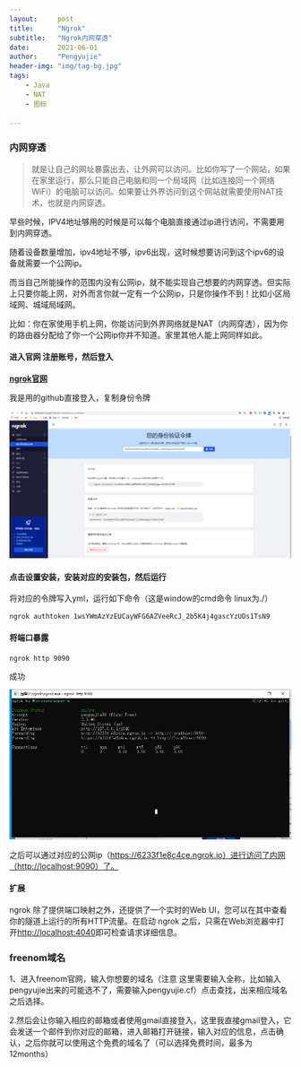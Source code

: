 ```yaml
---
layout:     post
title:      "Ngrok"
subtitle:   "Ngrok内网穿透"
date:       2021-06-01
author:     "Pengyujie"
header-img: "img/tag-bg.jpg"
tags:
    - Java
    - NAT
    - 图标

---
```


### 内网穿透

>就是让自己的网址暴露出去，让外网可以访问。比如你写了一个网站，如果在家里运行，那么只能自己电脑和同一个局域网（比如连接同一个网络 WiFi）的电脑可以访问。如果要让外界访问到这个网站就需要使用NAT技术，也就是内网穿透。



早些时候，IPV4地址够用的时候是可以每个电脑直接通过ip进行访问，不需要用到内网穿透。

随着设备数量增加，ipv4地址不够，ipv6出现，这时候想要访问到这个ipv6的设备就需要一个公网ip。

而当自己所能操作的范围内没有公网ip，就不能实现自己想要的内网穿透。但实际上只要你能上网，对外而言你就一定有一个公网ip，只是你操作不到！比如小区局域网、城域局域网。

比如：你在家使用手机上网，你能访问到外界网络就是NAT（内网穿透），因为你的路由器分配给了你一个公网ip你并不知道。家里其他人能上网同样如此。



#### 进入官网 注册账号，然后登入

**[ngrok官网](https://ngrok.com/)**

我是用的github直接登入，复制身份令牌

<img src="/img/notes/ngrok/1.png">



#### 点击设置安装，安装对应的安装包，然后运行

将对应的令牌写入yml，运行如下命令（这是window的cmd命令 linux为./）

~~~shell
ngrok authtoken 1wsYWmAzYzEUCayWFG6AZVeeRcJ_2b5K4j4gascYzUDs1TsN9
~~~



#### 将端口暴露

~~~shell
ngrok http 9090
~~~



成功

<img src="/img/notes/ngrok/2.png">



之后可以通过对应的公网ip（https://6233f1e8c4ce.ngrok.io）进行访问了内网（http://localhost:9090）了。



#### 扩展

ngrok 除了提供端口映射之外，还提供了一个实时的Web UI，您可以在其中查看你的隧道上运行的所有HTTP流量。在启动 ngrok 之后，只需在Web浏览器中打开[http://localhost:4040](https://links.jianshu.com/go?to=http%3A%2F%2Flocalhost%3A4040%2F)即可检查请求详细信息。









### freenom域名



1、进入freenom官网，输入你想要的域名（注意 这里需要输入全称，比如输入pengyujie出来的可能选不了，需要输入pengyujie.cf）点击查找，出来相应域名之后选择。



2.然后会让你输入相应的邮箱或者使用gmail直接登入，这里我直接gmail登入，它会发送一个邮件到你对应的邮箱，进入邮箱打开链接，输入对应的信息，点击确认，之后你就可以使用这个免费的域名了（可以选择免费时间，最多为12months）















